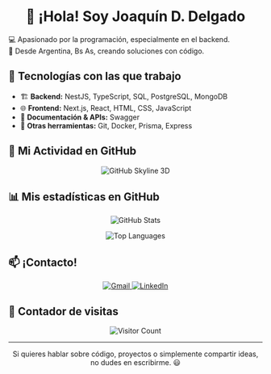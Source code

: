 <h1 align="center">👋 ¡Hola! Soy Joaquín D. Delgado</h1>

<p>
💻 Apasionado por la programación, especialmente en el backend. <br>
📍 Desde Argentina, Bs As, creando soluciones con código.
</p>

## 🚀 Tecnologías con las que trabajo  
- 🏗️ **Backend:** NestJS, TypeScript, SQL, PostgreSQL, MongoDB  
- 🌐 **Frontend:** Next.js, React, HTML, CSS, JavaScript  
- 📜 **Documentación & APIs:** Swagger  
- 🔧 **Otras herramientas:** Git, Docker, Prisma, Express  


## 🌟 Mi Actividad en GitHub

<p align="center">
  <img src="https://skyline.github.com/JDamianDelgado/2024.svg" alt="GitHub Skyline 3D">
</p>


## 📊 Mis estadísticas en GitHub  

<p align="center">
  <img src="https://github-readme-stats.vercel.app/api?username=JDamianDelgado&show_icons=true&theme=radical" alt="GitHub Stats">
</p>

<p align="center">
  <img src="https://github-readme-stats.vercel.app/api/top-langs/?username=JDamianDelgado&layout=compact&theme=radical" alt="Top Languages">
</p>

## 📫 ¡Contacto!  

<p align="center">
  <a href="mailto:joakodelgado2013@gmail.com">
    <img src="https://img.shields.io/badge/Gmail-D14836?style=for-the-badge&logo=gmail&logoColor=white" alt="Gmail">
  </a>
  <a href="https://www.linkedin.com/in/joaquin-d-delgado-312125351/">
    <img src="https://img.shields.io/badge/LinkedIn-0A66C2?style=for-the-badge&logo=linkedin&logoColor=white" alt="LinkedIn">
  </a>
</p>

## 👀 Contador de visitas  

<p align="center" alt="Visitor Count" width="500" heigth="100">
  <img src="https://komarev.com/ghpvc/?username=JDamianDelgado&color=green" alt="Visitor Count">
</p>

---

<p align="center">Si quieres hablar sobre código, proyectos o simplemente compartir ideas, no dudes en escribirme. 😃</p>
